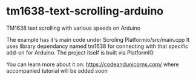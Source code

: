 # tm1638-text-scrolling-arduino
TM1638 text scrolling with various speeds on Arduino

The example has it's main code under Scroling Platformio/src/main.cpp 
It uses library dependancy named tm1638 for connecting with that specific add-on for Arduino.
The project itself is built via PlatformIO

You can learn more about it on: https://codeandunicorns.com/ where accompanied tutorial will be added soon
